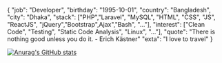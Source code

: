 
  {
  "job":      "Developer",
  "birthday": "1995-10-01",
  "country":  "Bangladesh",
  "city":     "Dhaka",
  "stack":    ["PHP","Laravel", "MySQL", "HTML", "CSS", "JS", "ReactJS", "jQuery","Bootstrap",Ajax","Bash", "..."],
  "interest": ["Clean Code", "Testing", "Static Code Analysis", "Linux", "..."], 
  "quote":    "There is nothing good unless you do it. - Erich Kästner"
  "exta":     "I love to travel"
}



[![Anurag's GitHub stats](https://github-readme-stats.vercel.app/api?username=HasanAneek)](https://github.com/anuraghazra/github-readme-stats)
